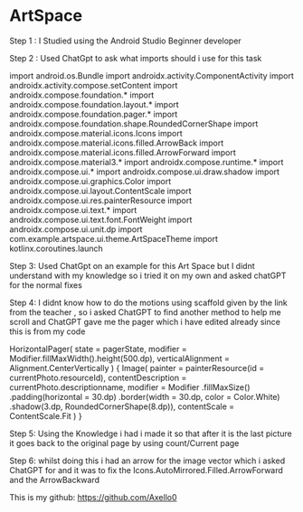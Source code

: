 # ArtSpace

Step 1 : I Studied using the Android Studio Beginner developer 

Step 2 : Used ChatGpt to ask what imports should i use for this task

import android.os.Bundle
import androidx.activity.ComponentActivity
import androidx.activity.compose.setContent
import androidx.compose.foundation.*
import androidx.compose.foundation.layout.*
import androidx.compose.foundation.pager.*
import androidx.compose.foundation.shape.RoundedCornerShape
import androidx.compose.material.icons.Icons
import androidx.compose.material.icons.filled.ArrowBack
import androidx.compose.material.icons.filled.ArrowForward
import androidx.compose.material3.*
import androidx.compose.runtime.*
import androidx.compose.ui.*
import androidx.compose.ui.draw.shadow
import androidx.compose.ui.graphics.Color
import androidx.compose.ui.layout.ContentScale
import androidx.compose.ui.res.painterResource
import androidx.compose.ui.text.*
import androidx.compose.ui.text.font.FontWeight
import androidx.compose.ui.unit.dp
import com.example.artspace.ui.theme.ArtSpaceTheme
import kotlinx.coroutines.launch


Step 3: Used ChatGpt on an example for this Art Space but I didnt understand with my knowledge so i tried it on my own and asked chatGPT for the normal fixes

Step 4: I didnt know how to do the motions using scaffold given by the link from the teacher , so i asked ChatGPT to find another method to help me scroll and ChatGPT gave me the pager which i have edited already since this is from my code

HorizontalPager(
                state = pagerState,
                modifier = Modifier.fillMaxWidth().height(500.dp),
                verticalAlignment = Alignment.CenterVertically
            ) {
                Image(
                    painter = painterResource(id = currentPhoto.resourceId),
                    contentDescription = currentPhoto.descriptionname,
                    modifier = Modifier
                        .fillMaxSize()
                        .padding(horizontal = 30.dp)
                        .border(width = 30.dp, color = Color.White)
                        .shadow(3.dp, RoundedCornerShape(8.dp)),
                    contentScale = ContentScale.Fit
                )
            }
            

Step 5: Using the Knowledge i had i made it so that after it is the last picture it goes back to the original page by using count/Current page 

Step 6: whilst doing this i had an arrow for the image vector which i asked ChatGPT for and it was to fix the Icons.AutoMirrored.Filled.ArrowForward and the ArrowBackward

This is my github: https://github.com/Axello0
